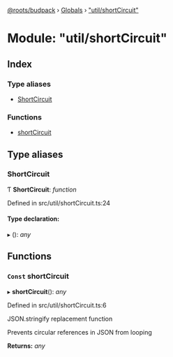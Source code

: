 [@roots/budpack](../README.md) › [Globals](../globals.md) › ["util/shortCircuit"](_util_shortcircuit_.md)

# Module: "util/shortCircuit"

## Index

### Type aliases

* [ShortCircuit](_util_shortcircuit_.md#shortcircuit)

### Functions

* [shortCircuit](_util_shortcircuit_.md#const-shortcircuit)

## Type aliases

###  ShortCircuit

Ƭ **ShortCircuit**: *function*

Defined in src/util/shortCircuit.ts:24

#### Type declaration:

▸ (): *any*

## Functions

### `Const` shortCircuit

▸ **shortCircuit**(): *any*

Defined in src/util/shortCircuit.ts:6

JSON.stringify replacement function

Prevents circular references in JSON from looping

**Returns:** *any*
